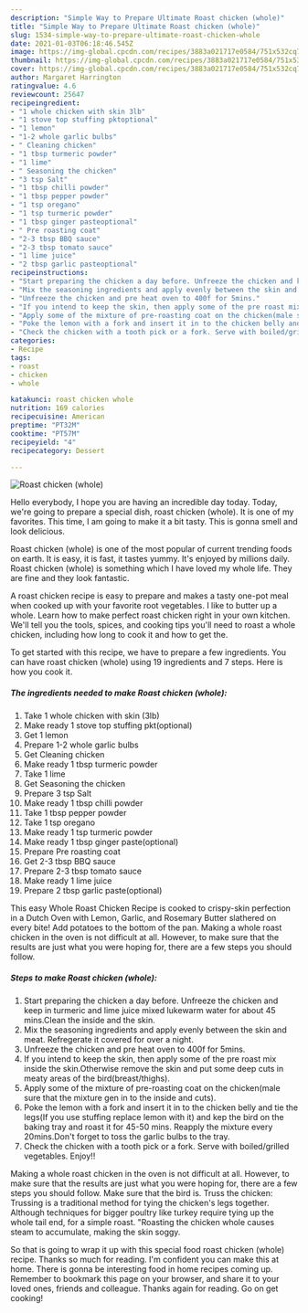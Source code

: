 ```yaml
---
description: "Simple Way to Prepare Ultimate Roast chicken (whole)"
title: "Simple Way to Prepare Ultimate Roast chicken (whole)"
slug: 1534-simple-way-to-prepare-ultimate-roast-chicken-whole
date: 2021-01-03T06:18:46.545Z
image: https://img-global.cpcdn.com/recipes/3883a021717e0584/751x532cq70/roast-chicken-whole-recipe-main-photo.jpg
thumbnail: https://img-global.cpcdn.com/recipes/3883a021717e0584/751x532cq70/roast-chicken-whole-recipe-main-photo.jpg
cover: https://img-global.cpcdn.com/recipes/3883a021717e0584/751x532cq70/roast-chicken-whole-recipe-main-photo.jpg
author: Margaret Harrington
ratingvalue: 4.6
reviewcount: 25647
recipeingredient:
- "1 whole chicken with skin 3lb"
- "1 stove top stuffing pktoptional"
- "1 lemon"
- "1-2 whole garlic bulbs"
- " Cleaning chicken"
- "1 tbsp turmeric powder"
- "1 lime"
- " Seasoning the chicken"
- "3 tsp Salt"
- "1 tbsp chilli powder"
- "1 tbsp pepper powder"
- "1 tsp oregano"
- "1 tsp turmeric powder"
- "1 tbsp ginger pasteoptional"
- " Pre roasting coat"
- "2-3 tbsp BBQ sauce"
- "2-3 tbsp tomato sauce"
- "1 lime juice"
- "2 tbsp garlic pasteoptional"
recipeinstructions:
- "Start preparing the chicken a day before. Unfreeze the chicken and keep in turmeric and lime juice mixed lukewarm water for about 45 mins.Clean the inside and the skin."
- "Mix the seasoning ingredients and apply evenly between the skin and meat. Refregerate it covered for over a night."
- "Unfreeze the chicken and pre heat oven to 400f for 5mins."
- "If you intend to keep the skin, then apply some of the pre roast mix inside the skin.Otherwise remove the skin and put some deep cuts in meaty areas of the bird(breast/thighs)."
- "Apply some of the mixture of pre-roasting coat on the chicken(male sure that the mixture gen in to the inside and cuts)."
- "Poke the lemon with a fork and insert it in to the chicken belly and tie the legs(If you use stuffing replace lemon with it) and kep the bird on the baking tray and roast it for 45-50 mins. Reapply the mixture every 20mins.Don&#39;t forget to toss the garlic bulbs to the tray."
- "Check the chicken with a tooth pick or a fork. Serve with boiled/grilled vegetables. Enjoy!!"
categories:
- Recipe
tags:
- roast
- chicken
- whole

katakunci: roast chicken whole 
nutrition: 169 calories
recipecuisine: American
preptime: "PT32M"
cooktime: "PT57M"
recipeyield: "4"
recipecategory: Dessert

---
```



![Roast chicken (whole)](https://img-global.cpcdn.com/recipes/3883a021717e0584/751x532cq70/roast-chicken-whole-recipe-main-photo.jpg)

Hello everybody, I hope you are having an incredible day today. Today, we're going to prepare a special dish, roast chicken (whole). It is one of my favorites. This time, I am going to make it a bit tasty. This is gonna smell and look delicious.

Roast chicken (whole) is one of the most popular of current trending foods on earth. It is easy, it is fast, it tastes yummy. It's enjoyed by millions daily. Roast chicken (whole) is something which I have loved my whole life. They are fine and they look fantastic.

A roast chicken recipe is easy to prepare and makes a tasty one-pot meal when cooked up with your favorite root vegetables. I like to butter up a whole. Learn how to make perfect roast chicken right in your own kitchen. We&#39;ll tell you the tools, spices, and cooking tips you&#39;ll need to roast a whole chicken, including how long to cook it and how to get the.


To get started with this recipe, we have to prepare a few ingredients. You can have roast chicken (whole) using 19 ingredients and 7 steps. Here is how you cook it.

<!--inarticleads1-->

##### The ingredients needed to make Roast chicken (whole):

1. Take 1 whole chicken with skin (3lb)
1. Make ready 1 stove top stuffing pkt(optional)
1. Get 1 lemon
1. Prepare 1-2 whole garlic bulbs
1. Get  Cleaning chicken
1. Make ready 1 tbsp turmeric powder
1. Take 1 lime
1. Get  Seasoning the chicken
1. Prepare 3 tsp Salt
1. Make ready 1 tbsp chilli powder
1. Take 1 tbsp pepper powder
1. Take 1 tsp oregano
1. Make ready 1 tsp turmeric powder
1. Make ready 1 tbsp ginger paste(optional)
1. Prepare  Pre roasting coat
1. Get 2-3 tbsp BBQ sauce
1. Prepare 2-3 tbsp tomato sauce
1. Make ready 1 lime juice
1. Prepare 2 tbsp garlic paste(optional)


This easy Whole Roast Chicken Recipe is cooked to crispy-skin perfection in a Dutch Oven with Lemon, Garlic, and Rosemary Butter slathered on every bite! Add potatoes to the bottom of the pan. Making a whole roast chicken in the oven is not difficult at all. However, to make sure that the results are just what you were hoping for, there are a few steps you should follow. 

<!--inarticleads2-->

##### Steps to make Roast chicken (whole):

1. Start preparing the chicken a day before. Unfreeze the chicken and keep in turmeric and lime juice mixed lukewarm water for about 45 mins.Clean the inside and the skin.
1. Mix the seasoning ingredients and apply evenly between the skin and meat. Refregerate it covered for over a night.
1. Unfreeze the chicken and pre heat oven to 400f for 5mins.
1. If you intend to keep the skin, then apply some of the pre roast mix inside the skin.Otherwise remove the skin and put some deep cuts in meaty areas of the bird(breast/thighs).
1. Apply some of the mixture of pre-roasting coat on the chicken(male sure that the mixture gen in to the inside and cuts).
1. Poke the lemon with a fork and insert it in to the chicken belly and tie the legs(If you use stuffing replace lemon with it) and kep the bird on the baking tray and roast it for 45-50 mins. Reapply the mixture every 20mins.Don&#39;t forget to toss the garlic bulbs to the tray.
1. Check the chicken with a tooth pick or a fork. Serve with boiled/grilled vegetables. Enjoy!!


Making a whole roast chicken in the oven is not difficult at all. However, to make sure that the results are just what you were hoping for, there are a few steps you should follow. Make sure that the bird is. Truss the chicken: Trussing is a traditional method for tying the chicken&#39;s legs together. Although techniques for bigger poultry like turkey require tying up the whole tail end, for a simple roast. &#34;Roasting the chicken whole causes steam to accumulate, making the skin soggy. 

So that is going to wrap it up with this special food roast chicken (whole) recipe. Thanks so much for reading. I'm confident you can make this at home. There is gonna be interesting food in home recipes coming up. Remember to bookmark this page on your browser, and share it to your loved ones, friends and colleague. Thanks again for reading. Go on get cooking!
